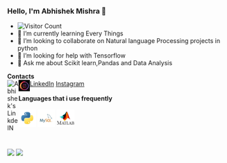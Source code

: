 ### Hello, I'm Abhishek Mishra 👋
<!--<img src ="https://github.com/abhishekmishra25/abhishekmishra25/blob/main/_CHI5204-01.jpeg.jpg">-->
<!--- 🔭 I’m currently working on Optical Character Recognition-->
- <img src="https://komarev.com/ghpvc/?username=abhishekmishra25" alt="Visitor Count" />
- 🌱 I’m currently learning Every Things
- 👯 I’m looking to collaborate on Natural language Processing projects in python
- 🤔 I’m looking for help with Tensorflow
- 💬 Ask me about Scikit learn,Pandas and Data Analysis

<!---- 😄 Pronouns: ...
- ⚡ Fun fact: ...
-->

**Contacts**
<br>
<img align="left" alt="Abhishek's LinkdeIN" width="26px" src="https://image.flaticon.com/icons/png/512/174/174857.png"/> <a href="https://www.linkedin.com/in/abhishek-mishra-ba30921b0/">LinkedIn</a>
<img align="left" alt="Abhishek's Insta" width="26px" src="https://github.com/abhishekmishra25/abhishekmishra25/blob/main/download.jpg"/> <a href="https://www.instagram.com/i_am_abhishek_602/">Instagram</a>
<br><br>
**Languages that i use frequently**  
<br>
<code><img height="40" src="https://raw.githubusercontent.com/github/explore/80688e429a7d4ef2fca1e82350fe8e3517d3494d/topics/python/python.png"></code>
<code><img height="40" src="https://raw.githubusercontent.com/github/explore/80688e429a7d4ef2fca1e82350fe8e3517d3494d/topics/mysql/mysql.png"></code>
<code><img height="40" src="https://raw.githubusercontent.com/github/explore/80688e429a7d4ef2fca1e82350fe8e3517d3494d/topics/matlab/matlab.png"></code>
<!--<code><img height="40" src="https://raw.githubusercontent.com/github/explore/80688e429a7d4ef2fca1e82350fe8e3517d3494d/topics/r/r.png"></code>-->
<br>
<br>


<img src="https://github-readme-stats.vercel.app/api?username=abhishekmishra25&&show_icons=true&title_color=ffffff&icon_color=bb2acf&text_color=daf7dc&bg_color=151515">
<img src ="https://github-readme-stats.vercel.app/api/top-langs/?username=abhishekmishra25">
